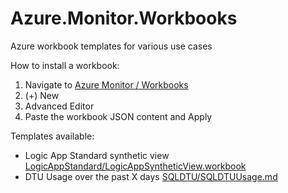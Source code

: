 # Azure.Monitor.Workbooks
Azure workbook templates for various use cases

How to install a workbook:

1. Navigate to [Azure Monitor / Workbooks](https://ms.portal.azure.com/#blade/Microsoft_Azure_Monitoring/AzureMonitoringBrowseBlade/workbooks)
2. (+) New
3. Advanced Editor
4. Paste the workbook JSON content and Apply

Templates available:

- Logic App Standard synthetic view [LogicAppStandard/LogicAppSyntheticView.workbook](LogicAppStandard/LogicAppSyntheticView.workbook)
- DTU Usage over the past X days [SQLDTU/SQLDTUUsage.md](SQLDTU/SQLDTUUsage.md)
